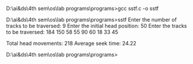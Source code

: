 D:\ai&ds\4th sem\os\lab programs\programs>gcc sstf.c -o sstf

D:\ai&ds\4th sem\os\lab programs\programs>sstf
Enter the number of tracks to be traversed: 9
Enter the initial head position: 50
Enter the tracks to be traversed: 184
150
58
55
90
60
18
33
45

Total head movements: 218
Average seek time: 24.22

D:\ai&ds\4th sem\os\lab programs\programs>
